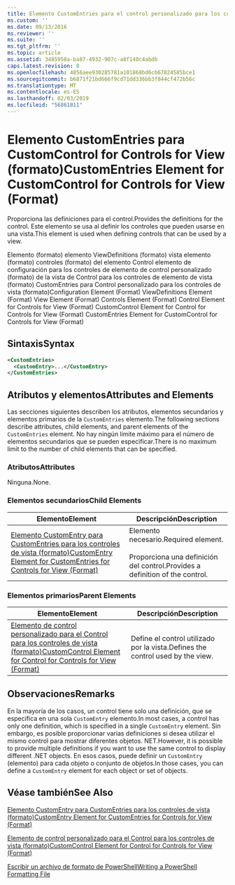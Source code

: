 ```yaml
---
title: Elemento CustomEntries para el control personalizado para los controles de vista (formato) | Microsoft Docs
ms.custom: ''
ms.date: 09/13/2016
ms.reviewer: ''
ms.suite: ''
ms.tgt_pltfrm: ''
ms.topic: article
ms.assetid: 3485958a-ba87-4932-907c-a8f140c4abdb
caps.latest.revision: 8
ms.openlocfilehash: 4856aee930285781a101868bd6cb67824585bce1
ms.sourcegitcommit: b6871f21bd666f9cd71dd336bb3f844cf472b56c
ms.translationtype: MT
ms.contentlocale: es-ES
ms.lasthandoff: 02/03/2019
ms.locfileid: "56861811"
---
```

# <a name="customentries-element-for-customcontrol-for-controls-for-view-format"></a><span data-ttu-id="9d37a-102">Elemento CustomEntries para CustomControl for Controls for View (formato)</span><span class="sxs-lookup"><span data-stu-id="9d37a-102">CustomEntries Element for CustomControl for Controls for View (Format)</span></span>

<span data-ttu-id="9d37a-103">Proporciona las definiciones para el control.</span><span class="sxs-lookup"><span data-stu-id="9d37a-103">Provides the definitions for the control.</span></span> <span data-ttu-id="9d37a-104">Este elemento se usa al definir los controles que pueden usarse en una vista.</span><span class="sxs-lookup"><span data-stu-id="9d37a-104">This element is used when defining controls that can be used by a view.</span></span>

<span data-ttu-id="9d37a-105">Elemento (formato) elemento ViewDefinitions (formato) vista elemento (formato) controles (formato) del elemento Control elemento de configuración para los controles de elemento de control personalizado (formato) de la vista de Control para los controles de elemento de vista (formato) CustomEntries para Control personalizado para los controles de vista (formato)</span><span class="sxs-lookup"><span data-stu-id="9d37a-105">Configuration Element (Format) ViewDefinitions Element (Format) View Element (Format) Controls Element (Format) Control Element for Controls for View (Format) CustomControl Element for Control for Controls for View (Format) CustomEntries Element for CustomControl for Controls for View (Format)</span></span>

## <a name="syntax"></a><span data-ttu-id="9d37a-106">Sintaxis</span><span class="sxs-lookup"><span data-stu-id="9d37a-106">Syntax</span></span>

```xml
<CustomEntries>
  <CustomEntry>...</CustomEntry>
</CustomEntries>
```

## <a name="attributes-and-elements"></a><span data-ttu-id="9d37a-107">Atributos y elementos</span><span class="sxs-lookup"><span data-stu-id="9d37a-107">Attributes and Elements</span></span>

<span data-ttu-id="9d37a-108">Las secciones siguientes describen los atributos, elementos secundarios y elementos primarios de la `CustomEntries` elemento.</span><span class="sxs-lookup"><span data-stu-id="9d37a-108">The following sections describe attributes, child elements, and parent elements of the `CustomEntries` element.</span></span> <span data-ttu-id="9d37a-109">No hay ningún límite máximo para el número de elementos secundarios que se pueden especificar.</span><span class="sxs-lookup"><span data-stu-id="9d37a-109">There is no maximum limit to the number of child elements that can be specified.</span></span>

### <a name="attributes"></a><span data-ttu-id="9d37a-110">Atributos</span><span class="sxs-lookup"><span data-stu-id="9d37a-110">Attributes</span></span>

<span data-ttu-id="9d37a-111">Ninguna.</span><span class="sxs-lookup"><span data-stu-id="9d37a-111">None.</span></span>

### <a name="child-elements"></a><span data-ttu-id="9d37a-112">Elementos secundarios</span><span class="sxs-lookup"><span data-stu-id="9d37a-112">Child Elements</span></span>

|<span data-ttu-id="9d37a-113">Elemento</span><span class="sxs-lookup"><span data-stu-id="9d37a-113">Element</span></span>|<span data-ttu-id="9d37a-114">Descripción</span><span class="sxs-lookup"><span data-stu-id="9d37a-114">Description</span></span>|
|-------------|-----------------|
|[<span data-ttu-id="9d37a-115">Elemento CustomEntry para CustomEntries para los controles de vista (formato)</span><span class="sxs-lookup"><span data-stu-id="9d37a-115">CustomEntry Element for CustomEntries for Controls for View (Format)</span></span>](./customentry-element-for-customentries-for-controls-for-view-format.md)|<span data-ttu-id="9d37a-116">Elemento necesario.</span><span class="sxs-lookup"><span data-stu-id="9d37a-116">Required element.</span></span><br /><br /> <span data-ttu-id="9d37a-117">Proporciona una definición del control.</span><span class="sxs-lookup"><span data-stu-id="9d37a-117">Provides a definition of the control.</span></span>|

### <a name="parent-elements"></a><span data-ttu-id="9d37a-118">Elementos primarios</span><span class="sxs-lookup"><span data-stu-id="9d37a-118">Parent Elements</span></span>

|<span data-ttu-id="9d37a-119">Elemento</span><span class="sxs-lookup"><span data-stu-id="9d37a-119">Element</span></span>|<span data-ttu-id="9d37a-120">Descripción</span><span class="sxs-lookup"><span data-stu-id="9d37a-120">Description</span></span>|
|-------------|-----------------|
|[<span data-ttu-id="9d37a-121">Elemento de control personalizado para el Control para los controles de vista (formato)</span><span class="sxs-lookup"><span data-stu-id="9d37a-121">CustomControl Element for Control for Controls for View (Format)</span></span>](./customcontrol-element-for-control-for-controls-for-view-format.md)|<span data-ttu-id="9d37a-122">Define el control utilizado por la vista.</span><span class="sxs-lookup"><span data-stu-id="9d37a-122">Defines the control used by the view.</span></span>|

## <a name="remarks"></a><span data-ttu-id="9d37a-123">Observaciones</span><span class="sxs-lookup"><span data-stu-id="9d37a-123">Remarks</span></span>

<span data-ttu-id="9d37a-124">En la mayoría de los casos, un control tiene solo una definición, que se especifica en una sola `CustomEntry` elemento.</span><span class="sxs-lookup"><span data-stu-id="9d37a-124">In most cases, a control has only one definition, which is specified in a single `CustomEntry` element.</span></span> <span data-ttu-id="9d37a-125">Sin embargo, es posible proporcionar varias definiciones si desea utilizar el mismo control para mostrar diferentes objetos. NET.</span><span class="sxs-lookup"><span data-stu-id="9d37a-125">However, it is possible to provide multiple definitions if you want to use the same control to display different .NET objects.</span></span> <span data-ttu-id="9d37a-126">En esos casos, puede definir un `CustomEntry` (elemento) para cada objeto o conjunto de objetos.</span><span class="sxs-lookup"><span data-stu-id="9d37a-126">In those cases, you can define a `CustomEntry` element for each object or set of objects.</span></span>

## <a name="see-also"></a><span data-ttu-id="9d37a-127">Véase también</span><span class="sxs-lookup"><span data-stu-id="9d37a-127">See Also</span></span>

[<span data-ttu-id="9d37a-128">Elemento CustomEntry para CustomEntries para los controles de vista (formato)</span><span class="sxs-lookup"><span data-stu-id="9d37a-128">CustomEntry Element for CustomEntries for Controls for View (Format)</span></span>](./customentry-element-for-customentries-for-controls-for-view-format.md)

[<span data-ttu-id="9d37a-129">Elemento de control personalizado para el Control para los controles de vista (formato)</span><span class="sxs-lookup"><span data-stu-id="9d37a-129">CustomControl Element for Control for Controls for View (Format)</span></span>](./customcontrol-element-for-control-for-controls-for-view-format.md)

[<span data-ttu-id="9d37a-130">Escribir un archivo de formato de PowerShell</span><span class="sxs-lookup"><span data-stu-id="9d37a-130">Writing a PowerShell Formatting File</span></span>](./writing-a-powershell-formatting-file.md)

